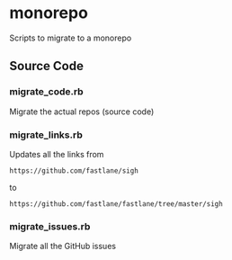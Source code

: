 # monorepo
Scripts to migrate to a monorepo

## Source Code

### migrate_code.rb

Migrate the actual repos (source code)

### migrate_links.rb

Updates all the links from

```
https://github.com/fastlane/sigh
```

to

```
https://github.com/fastlane/fastlane/tree/master/sigh
```

### migrate_issues.rb

Migrate all the GitHub issues
